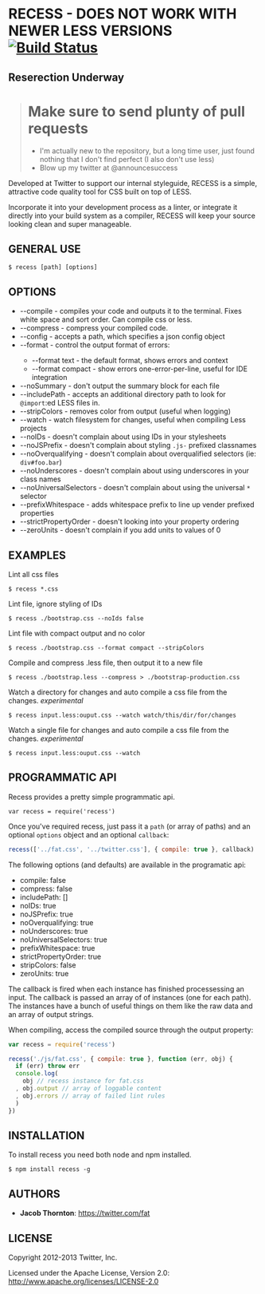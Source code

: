RECESS - DOES NOT WORK WITH NEWER LESS VERSIONS [![Build Status](https://secure.travis-ci.org/twitter/recess.png)](http://travis-ci.org/twitter/recess)
======

## Reserection Underway
> # Make sure to send plunty of pull requests
> - I'm actually new to the repository, but a long time user, just found nothing that I don't find perfect (I also don't use less)
> - Blow up my twitter at @announcesuccess

Developed at Twitter to support our internal styleguide, RECESS is a simple, attractive code quality tool for CSS built on top of LESS.

Incorporate it into your development process as a linter, or integrate it directly into your build system as a compiler, RECESS will keep your source looking clean and super manageable.


GENERAL USE
-----------

```CLI
$ recess [path] [options]
```

OPTIONS
-------

- --compile - compiles your code and outputs it to the terminal. Fixes white space and sort order. Can compile css or less.
- --compress - compress your compiled code.
- --config - accepts a path, which specifies a json config object
- --format <format> - control the output format of errors:
  - --format text - the default format, shows errors and context
  - --format compact - show errors one-error-per-line, useful for IDE integration
- --noSummary - don't output the summary block for each file
- --includePath - accepts an additional directory path to look for `@import`:ed LESS files in.
- --stripColors - removes color from output (useful when logging)
- --watch - watch filesystem for changes, useful when compiling Less projects
- --noIDs - doesn't complain about using IDs in your stylesheets
- --noJSPrefix - doesn't complain about styling `.js-` prefixed classnames
- --noOverqualifying - doesn't complain about overqualified selectors (ie: `div#foo.bar`)
- --noUnderscores - doesn't complain about using underscores in your class names
- --noUniversalSelectors - doesn't complain about using the universal `*` selector
- --prefixWhitespace - adds whitespace prefix to line up vender prefixed properties
- --strictPropertyOrder - doesn't looking into your property ordering
- --zeroUnits - doesn't complain if you add units to values of 0


EXAMPLES
--------

Lint all css files

```CLI
$ recess *.css
```

Lint file, ignore styling of IDs

```CLI
$ recess ./bootstrap.css --noIds false
```

Lint file with compact output and no color

```CLI
$ recess ./bootstrap.css --format compact --stripColors
```

Compile and compress .less file, then output it to a new file

```CLI
$ recess ./bootstrap.less --compress > ./bootstrap-production.css
```

Watch a directory for changes and auto compile a css file from the changes. *experimental*

```CLI
$ recess input.less:ouput.css --watch watch/this/dir/for/changes
```

Watch a single file for changes and auto compile a css file from the changes. *experimental*

```CLI
$ recess input.less:ouput.css --watch
```

PROGRAMMATIC API
----------------

Recess provides a pretty simple programmatic api.

```JS
var recess = require('recess')
```

Once you've required recess, just pass it a `path` (or array of paths) and an optional `options` object and an optional `callback`:

```js
recess(['../fat.css', '../twitter.css'], { compile: true }, callback)
```

The following options (and defaults) are available in the programatic api:

- compile: false
- compress: false
- includePath: []
- noIDs: true
- noJSPrefix: true
- noOverqualifying: true
- noUnderscores: true
- noUniversalSelectors: true
- prefixWhitespace: true
- strictPropertyOrder: true
- stripColors: false
- zeroUnits: true

The callback is fired when each instance has finished processessing an input. The callback is passed an array of of instances (one for each path). The instances have a bunch of useful things on them like the raw data and an array of output strings.

When compiling, access the compiled source through the output property:

```js
var recess = require('recess')

recess('./js/fat.css', { compile: true }, function (err, obj) {
  if (err) throw err
  console.log(
  	obj // recess instance for fat.css
  , obj.output // array of loggable content
  , obj.errors // array of failed lint rules
  )
})
```

INSTALLATION
------------

To install recess you need both node and npm installed.

```CLI
$ npm install recess -g
```

AUTHORS
------------

+ **Jacob Thornton**: https://twitter.com/fat

LICENSE
------------

Copyright 2012-2013 Twitter, Inc.

Licensed under the Apache License, Version 2.0: http://www.apache.org/licenses/LICENSE-2.0
